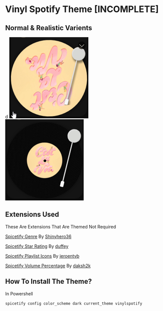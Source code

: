 # Vinyl Spotify Theme [INCOMPLETE]

## Normal & Realistic Varients
d
![picture](./assets/screenshots/example-normal.gif) ![picture](./assets/screenshots/example-realistic.gif)

## Extensions Used
These Are Extensions That Are Themed Not Required

[Spicetify Genre](https://github.com/Shinyhero36/Spicetify-Genre) By [Shinyhero36](https://github.com/Shinyhero36)

[Spicetify Star Rating](https://github.com/duffey/spotify-star-ratings) By [duffey](https://github.com/duffey)

[Spicetify Playlist Icons](https://github.com/jeroentvb/spicetify-playlist-icons) By [jeroentvb](https://github.com/jeroentvb)

[Spicetify Volume Percentage](https://github.com/daksh2k/Spicetify-stuff) By [daksh2k](https://github.com/daksh2k)

## How To Install The Theme?

In Powershell

```
spicetify config color_scheme dark current_theme vinylspotify
```
